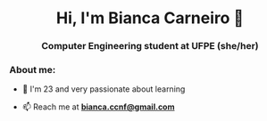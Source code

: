 <h1 align="center">Hi, I'm Bianca Carneiro 👋</h1>
<h3 align="center">Computer Engineering student at UFPE (she/her)</h3>


<h3 align="left">About me:</h3>

- 💬 I'm 23 and very passionate about learning

- 📫 Reach me at **bianca.ccnf@gmail.com**
